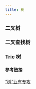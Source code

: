 ```yaml
---
title: 树
---
```






### 二叉树




### 二叉查找树



### Trie 树





#### 参考链接

[“树”业有专攻](https://juejin.cn/post/6844904199050756110#heading-13)